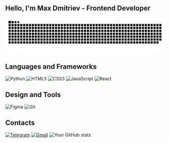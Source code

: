 ## Hello, I'm Max Dmitriev - Frontend Developer
![Contribution Snake](https://raw.githubusercontent.com/platane/snk/output/github-contribution-grid-snake.svg)

Languages and Frameworks
---
![Python](https://img.shields.io/badge/-Python-3776AB?logo=python&logoColor=white)
![HTML5](https://img.shields.io/badge/-HTML5-E34F26?logo=html5&logoColor=white)
![CSS3](https://img.shields.io/badge/-CSS3-1572B6?logo=css3&logoColor=white)
![JavaScript](https://img.shields.io/badge/-JavaScript-F7DF1E?logo=javascript&logoColor=black)
![React](https://img.shields.io/badge/-React-61DAFB?logo=react&logoColor=black)

Design and Tools
---
![Figma](https://img.shields.io/badge/-Figma-F24E1E?logo=figma&logoColor=white)
![Git](https://img.shields.io/badge/-Git-F05032?logo=git&logoColor=white)

Contacts
---
[![Telegram](https://img.shields.io/badge/-Telegram-0088cc?style=flat-square&logo=telegram&logoColor=white)](https://t.me/ddddmaxd)
[![Gmail](https://img.shields.io/badge/-Gmail-D14836?style=flat-square&logo=gmail&logoColor=white)](mailto:maks28082001@gmail.com)
![Your GitHub stats](https://github-readme-stats.vercel.app/api?username=Max-gen1956&show_icons=true&theme=radical)


